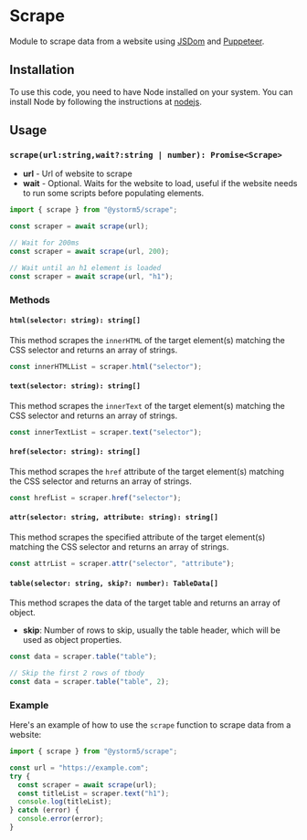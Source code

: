 # Scrape

Module to scrape data from a website using [JSDom](https://www.npmjs.com/package/jsdom) and [Puppeteer](https://www.npmjs.com/package/puppeteer).

## Installation

To use this code, you need to have Node installed on your system. You can install Node by following the instructions at [nodejs](https://nodejs.org/en/download/package-manager).

## Usage

### `scrape(url:string,wait?:string | number): Promise<Scrape>`

- **url** - Url of website to scrape
- **wait** - Optional. Waits for the website to load, useful if the website needs to run some scripts before populating elements.

```javascript
import { scrape } from "@ystorm5/scrape";

const scraper = await scrape(url);

// Wait for 200ms
const scraper = await scrape(url, 200);

// Wait until an h1 element is loaded
const scraper = await scrape(url, "h1");
```

### Methods

#### `html(selector: string): string[]`

This method scrapes the `innerHTML` of the target element(s) matching the CSS selector and returns an array of strings.

```javascript
const innerHTMLList = scraper.html("selector");
```

#### `text(selector: string): string[]`

This method scrapes the `innerText` of the target element(s) matching the CSS selector and returns an array of strings.

```javascript
const innerTextList = scraper.text("selector");
```

#### `href(selector: string): string[]`

This method scrapes the `href` attribute of the target element(s) matching the CSS selector and returns an array of strings.

```javascript
const hrefList = scraper.href("selector");
```

#### `attr(selector: string, attribute: string): string[]`

This method scrapes the specified attribute of the target element(s) matching the CSS selector and returns an array of strings.

```javascript
const attrList = scraper.attr("selector", "attribute");
```

#### `table(selector: string, skip?: number): TableData[]`

This method scrapes the data of the target table and returns an array of object.

- **skip**: Number of rows to skip, usually the table header, which will be used as object properties.

```javascript
const data = scraper.table("table");

// Skip the first 2 rows of tbody
const data = scraper.table("table", 2);
```

### Example

Here's an example of how to use the `scrape` function to scrape data from a website:

```javascript
import { scrape } from "@ystorm5/scrape";

const url = "https://example.com";
try {
  const scraper = await scrape(url);
  const titleList = scraper.text("h1");
  console.log(titleList);
} catch (error) {
  console.error(error);
}
```
